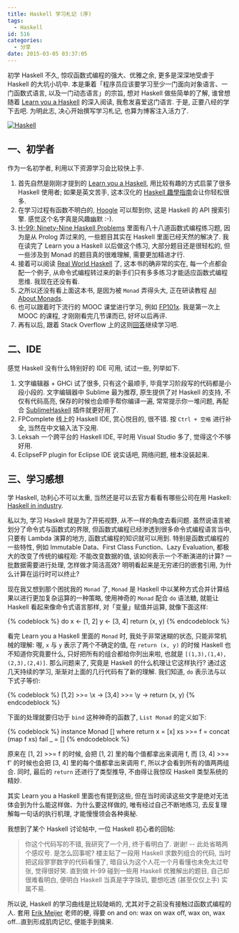 ```yaml
---
title: Haskell 学习札记 (序)
tags:
  - Haskell
id: 516
categories:
  - 分享
date: 2015-03-05 03:37:05
---
```


初学 Haskell 不久, 惊叹函数式编程的强大、优雅之余, 更多是深深地受虐于 Haskell 的大坑小坑中. 本是秉着「程序员应该要学习至少一门面向对象语言、一门函数式语言, 以及一门动态语言」的宗旨, 想对 Haskell 做些简单的了解, 谁曾想随着 [Learn you a Haskell](http://learnyouahaskell.com/) 的深入阅读, 我愈发喜爱这门语言. 于是, 正要八经的学下去吧. 为明此志, 决心开始撰写学习札记, 也算为博客注入活力了.

[![Haskell](http://img.beamnote.com/2015/haskell.png)](http://img.beamnote.com/2015/haskell.png)<!-- more -->

## 一、初学者

作为一名初学者, 利用以下资源学习会比较快上手.

1. 首先自然是刚刚才提到的 [Learn you a Haskell](http://learnyouahaskell.com/), 用比较有趣的方式启蒙了很多 Haskell 使用者;
如果是英文苦手, 这本汉化的 [Haskell 趣學指南](http://learnyouahaskell-zh-tw.csie.org/)会让你轻松很多.
2. 在学习过程有函数不明白的, [Hoogle](https://www.haskell.org/hoogle/) 可以帮到你, 这是 Haskell 的 API 搜索引擎. 感觉这个名字真是风趣幽默 :-).
3. [H-99: Ninety-Nine Haskell Problems](https://wiki.haskell.org/99_questions) 里面有八十八道函数式编程练习题, 因为是从 Prolog 弄过来的, 一些题目其实在 Haskell 里面已经天然的解决了. 我在读完了 Learn you a Haskell 以后做这个练习, 大部分题目还是很轻松的, 但一些涉及到 Monad 的题目真的很难理解, 需要更加精进才行.
4. 接着可以阅读 [Real World Haskell](http://book.realworldhaskell.org/) 了, 这本书的确非常的实在, 每一个点都会配一个例子, 从命令式编程转过来的新手们只有多多练习才能适应函数式编程思维. 我现在还没有看.
5. 之所以还没有看上面这本书, 是因为被 `Monad` 弄得头大, 正在研读教程 [All About Monads](https://wiki.haskell.org/All_About_Monads).
6. 也可以跟着时下流行的 MOOC 课堂进行学习, 例如 [FP101x](https://courses.edx.org/courses/DelftX/FP101x/3T2014/info). 我是第一次上 MOOC 的课程, 才刚刚看完几节课而已, 好坏以后再评.
7. 再有以后, 跟着 Stack Overflow 上的这则[回答](http://stackoverflow.com/a/1016986/1453917)继续学习吧.

## 二、IDE

感觉 Haskell 没有什么特别好的 IDE 可用, 试过一些, 列举如下.

1. 文字编辑器 + GHCi
试了很多, 只有这个最顺手, 毕竟学习阶段写的代码都是小段小段的. 文字编辑器中 Sublime 最为推荐, 原生提供了对 Haskell 的支持, 不仅有代码高亮, 保存的时候也会顺手帮你编译一遍, 常常提示你一堆问题, 再配合 [SublimeHaskell](https://github.com/SublimeHaskell/SublimeHaskell) 插件就更好用了.
2. FPComplete
线上的 Haskell IDE, 赏心悦目的, 很不错. 按 `Ctrl + 空格` 进行补全, 当然在中文输入法下没用.
3. Leksah
一个跨平台的 Haskell IDE, 平时用 Visual Studio 多了, 觉得这个不够好用.
4. EclipseFP plugin for Eclipse IDE
说实话吧, 网络问题, 根本没装起来.

## 三、学习感想

学 Haskell, 功利心不可以太重, 当然还是可以去官方看看有哪些公司在用 Haskell: [Haskell in industry](https://wiki.haskell.org/Haskell_in_industry).

私以为, 学习 Haskell 就是为了开拓视野, 从不一样的角度去看问题. 虽然说语言被划分了命令式与函数式的界限, 但函数式编程已经渗透到很多命令式编程语言当中, 只要有 Lambda 演算的地方, 函数式编程的知识就可以用到. 特别是函数式编程的一些特性, 例如 Immutable Data、First Class Function、Lazy Evaluation, 都极大的改变了传统的编程观: 不能改变数据的值, 该如何表示一个不断演进的计算? 一批数据需要进行处理, 怎样做才简洁高效? 明明看起来是无穷递归的嵌套引用, 为什么计算在运行时可以终止?

现在我又想到那个困扰我的 `Monad` 了, `Monad` 是 Haskell 中以某种方式合并计算结果以进行更加复杂运算的一种策略, 使用神奇的 `Monad` 配合 `do` 语法糖, 就能让 Haskell 看起来像命令式语言那样, 对「变量」赋值并运算, 就像下面这样:

{% codeblock %}
do
    x <- [1, 2]
    y <- [3, 4]
    return (x, y)
{% endcodeblock %}

看完 Learn you a Haskell 里面的 `Monad` 时, 我处于非常迷糊的状态, 只能非常机械的理解: 喔, `x` 与 `y` 表示了两个不确定的值, 在 `return (x, y)` 的时候 Haskell 也不知道你究竟要什么, 只好把所有的组合都给你列出来啦, 也就是 `[(1,3),(1,4),(2,3),(2,4)]`. 那么问题来了, 究竟是 Haskell 的什么机理让它这样执行? 通过这几天持续的学习, 渐渐对上面的几行代码有了新的理解. 我们知道, `do` 表示法与以下式子等价:

{% codeblock %}
[1,2] >>= \x -> [3,4] >>= \y -> return (x, y)
{% endcodeblock %}

下面的处理就要归功于 `bind` 这种神奇的函数了, `List Monad` 的定义如下:

{% codeblock %}
instance Monad [] where
    return x = [x]
    xs >>= f = concat (map f xs)
    fail _ = []
{% endcodeblock %}

原来在 [1, 2] >>= f 的时候, 会把 [1, 2] 里的每个值都拿出来调用 f, 而 [3, 4] >>= f' 的时候也会把 [3, 4] 里的每个值都拿出来调用 f', 所以才会看到所有的值两两组合. 同时, 最后的 `return` 还进行了类型推导, 不由得让我惊叹 Haskell 类型系统的精妙.

其实 Learn you a Haskell 里面也有提到这些, 但在当时阅读这些文字是绝对无法体会到为什么能这样做、为什么要这样做的, 唯有经过自己不断地练习, 去反复理解每一句话的执行机理, 才能慢慢领会各种奥秘.

我想到了某个 Haskell 讨论帖中, 一位 Haskell 初心者的回帖:
> 你这个代码写的不错, 我研究了一个月, 终于看明白了. 谢谢\! -- 此处省略两个感叹号.
是怎么回事呢? 楼主贴了一段用 Haskell 求数列组合的代码, 当时把这段寥寥数字的代码看懂了, 暗自认为这个人花一个月看懂也未免太过夸张, 觉得很好笑. 直到做 H-99 碰到一些用 Haskell 优雅解出的题目, 自己却很难看明白, 便明白 Haskell 当真是字字珠玑, 要想吃透 (甚至仅仅上手) 实属不易.

所以说, Haskell 的学习曲线是比较陡峭的, 尤其对于之前没有接触过函数式编程的人. 套用 [Erik Meijer](https://twitter.com/headinthebox) 老师的梗, 得要 on and on: wax on wax off, wax on, wax off…直到形成肌肉记忆, 便能手到擒来.
